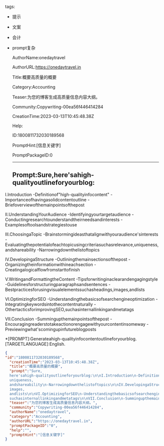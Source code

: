   tags: 
- 提示
- 文案
- 会计
- prompt复杂

  AuthorName:onedaytravel

  AuthorURL:https://onedaytravel.in

  Title:概要高质量的概要

  Category:Accounting

  Teaser:为您的博客生成高质量信息内容大纲。

  Community:Copywriting-00ea56f446414284

  CreationTime:2023-03-13T10:45:48.38Z

  Help:

  ID:1800811732030189568

  PromptHint:[信息关键字]

  PromptPackageID:0

  ---

  ## Prompt:Sure,here'sahigh-qualityoutlineforyourblog:

I.Introduction
-Definitionof"high-qualityinfocontent"
-Importanceofhavingasolidcontentoutline
-Briefoverviewofthemainpointsofthepost

II.UnderstandingYourAudience
-Identifyingyourtargetaudience
-Conductingresearchtounderstandtheirneedsandinterests
-Examplesoftoolsandstrategiestouse

III.ChoosingaTopic
-Brainstormingideasthatalignwithyouraudience'sinterests
-Evaluatingthepotentialofeachtopicusingcriteriasuchasrelevance,uniqueness,andshareability
-Narrowingdownthelistoftopics

IV.DevelopingaStructure
-Outliningthemainsectionsofthepost
-Organizingtheinformationwithineachsection
-Creatingalogicalflowfromstarttofinish

V.WritingandFormattingtheContent
-Tipsforwritinginaclearandengagingstyle
-Guidelinesforstructuringparagraphsandsentences
-Bestpracticesforusingvisualelementssuchasheadings,images,andlists

VI.OptimizingforSEO
-Understandingthebasicsofsearchengineoptimization
-Integratingkeywordsintothecontentnaturally
-OthertacticsforimprovingSEO,suchasinternallinkingandmetatags

VII.Conclusion
-Summingupthemainpointsofthepost
-Encouragingreaderstotakeactionorengagewithyourcontentinsomeway
-Previewingwhat'scomingupinfutureblogposts

*[PROMPT]:Generateahigh-qualityinfocontentoutlineforyourblog.
[TARGETLANGUAGE]:English.

  ```json
  {
  "id":"1800811732030189568",
    "creationTime":"2023-03-13T10:45:48.38Z",
    "title":"概要高质量的概要",
    "prompt":"Sure,
    here'sahigh-qualityoutlineforyourblog:\n\nI.Introduction\n-Definitionof\"high-qualityinfocontent\"\n-Importanceofhavingasolidcontentoutline\n-Briefoverviewofthemainpointsofthepost\n\nII.UnderstandingYourAudience\n-Identifyingyourtargetaudience\n-Conductingresearchtounderstandtheirneedsandinterests\n-Examplesoftoolsandstrategiestouse\n\nIII.ChoosingaTopic\n-Brainstormingideasthatalignwithyouraudience'sinterests\n-Evaluatingthepotentialofeachtopicusingcriteriasuchasrelevance,
    uniqueness,
    andshareability\n-Narrowingdownthelistoftopics\n\nIV.DevelopingaStructure\n-Outliningthemainsectionsofthepost\n-Organizingtheinformationwithineachsection\n-Creatingalogicalflowfromstarttofinish\n\nV.WritingandFormattingtheContent\n-Tipsforwritinginaclearandengagingstyle\n-Guidelinesforstructuringparagraphsandsentences\n-Bestpracticesforusingvisualelementssuchasheadings,
    images,
    andlists\n\nVI.OptimizingforSEO\n-Understandingthebasicsofsearchengineoptimization\n-Integratingkeywordsintothecontentnaturally\n-OthertacticsforimprovingSEO,
    suchasinternallinkingandmetatags\n\nVII.Conclusion\n-Summingupthemainpointsofthepost\n-Encouragingreaderstotakeactionorengagewithyourcontentinsomeway\n-Previewingwhat'scomingupinfutureblogposts\n\n*[PROMPT]:Generateahigh-qualityinfocontentoutlineforyourblog.\n[TARGETLANGUAGE]:English.",
    "teaser":"为您的博客生成高质量信息内容大纲。",
    "community":"Copywriting-00ea56f446414284",
    "authorName":"onedaytravel",
    "category":"Accounting",
    "authorURL":"https://onedaytravel.in",
    "promptPackageID":"0",
    "help":"",
    "promptHint":"[信息关键字]"
  }
  ```
